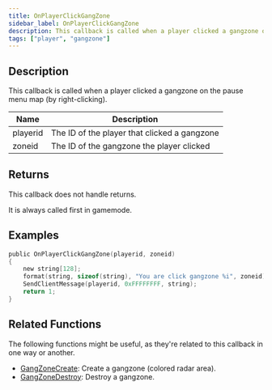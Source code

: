 ```yaml
---
title: OnPlayerClickGangZone
sidebar_label: OnPlayerClickGangZone
description: This callback is called when a player clicked a gangzone on the pause menu map (by right-clicking).
tags: ["player", "gangzone"]
---
```


<VersionWarn name='callback' version='omp v1.1.0.2612' />

## Description

This callback is called when a player clicked a gangzone on the pause menu map (by right-clicking).

| Name     | Description                                  |
| -------- | -------------------------------------------- |
| playerid | The ID of the player that clicked a gangzone |
| zoneid   | The ID of the gangzone the player clicked    |

## Returns

This callback does not handle returns.

It is always called first in gamemode.

## Examples

```c
public OnPlayerClickGangZone(playerid, zoneid)
{
    new string[128];
    format(string, sizeof(string), "You are click gangzone %i", zoneid);
    SendClientMessage(playerid, 0xFFFFFFFF, string);
    return 1;
}
```

## Related Functions

The following functions might be useful, as they're related to this callback in one way or another.

- [GangZoneCreate](../functions/GangZoneCreate): Create a gangzone (colored radar area).
- [GangZoneDestroy](../functions/GangZoneDestroy): Destroy a gangzone.
